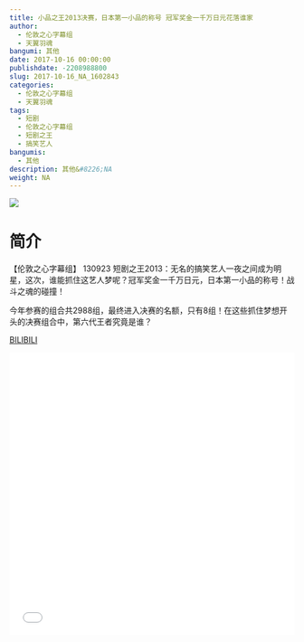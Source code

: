 ```yaml
---
title: 小品之王2013决赛，日本第一小品的称号 冠军奖金一千万日元花落谁家
author: 
  - 伦敦之心字幕组
  - 天翼羽魂
bangumi: 其他
date: 2017-10-16 00:00:00
publishdate: -2208988800
slug: 2017-10-16_NA_1602843
categories: 
  - 伦敦之心字幕组
  - 天翼羽魂
tags: 
  - 短剧
  - 伦敦之心字幕组
  - 短剧之王
  - 搞笑艺人
bangumis: 
  - 其他
description: 其他&#8226;NA
weight: NA
---
```


![](https://i.imgur.com/KxJo21N.jpg)

# 简介  
【伦敦之心字幕组】 130923 短剧之王2013：无名的搞笑艺人一夜之间成为明星，这次，谁能抓住这艺人梦呢？冠军奖金一千万日元，日本第一小品的称号！战斗之魂的碰撞！

今年参赛的组合共2988组，最终进入决赛的名额，只有8组！在这些抓住梦想开头的决赛组合中，第六代王者究竟是谁？

  [BILIBILI](https://www.bilibili.com/video/av1602843/)


  <iframe src="//www.bilibili.com/html/html5player.html?cid=2435174&aid=1602843" width="100%" height="500" frameborder="0" allowfullscreen="allowfullscreen"></iframe>
